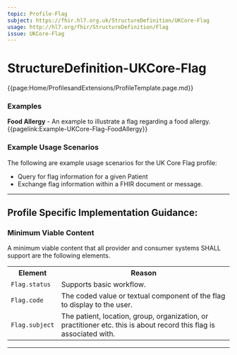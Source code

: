 ```yaml
---
topic: Profile-Flag
subject: https://fhir.hl7.org.uk/StructureDefinition/UKCore-Flag
usage: http://hl7.org/fhir/StructureDefinition/Flag
issue: UKCore-Flag
---
```

# StructureDefinition-UKCore-Flag

<nocheck>
{{page:Home/ProfilesandExtensions/ProfileTemplate.page.md}}

<div id="Examples" class="tabcontent">
  <h3>Examples</h3>
<b>Food Allergy</b> - An example to illustrate a flag regarding a food allergy.
<br>{{pagelink:Example-UKCore-Flag-FoodAllergy}}
</div>
</nocheck>

<div id="ProfileGuidance">

### Example Usage Scenarios ###
The following are example usage scenarios for the UK Core Flag profile:
- Query for flag information for a given Patient
- Exchange flag information within a FHIR document or message.

<hr class="thickline">

## Profile Specific Implementation Guidance: ##

<h3>Minimum Viable Content</h3>

A minimum viable content that all provider and consumer systems SHALL support are the following elements.

<table class="assets" title="Minimum Viable Content list">
<tr>
<th class="width30">Element</th>
<th class="width70">Reason</th>
</tr>
<tr>
<td><code>Flag.status</code></td>
<td>Supports basic workflow.</td>
</tr>
<tr>
<td><code>Flag.code</code></td>
<td>The coded value or textual component of the flag to display to the user.</td>
</tr>
<tr>
<td><code>Flag.subject</code></td>
<td>The patient, location, group, organization, or practitioner etc. this is about record this flag is associated with.</td>
</tr>
</table>
</div>

---